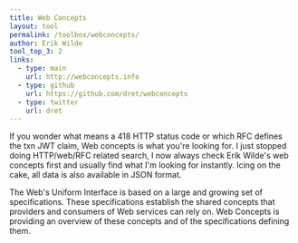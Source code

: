 ```yaml
---
title: Web Concepts
layout: tool
permalink: /toolbox/webconcepts/
author: Erik Wilde
tool_top_3: 2
links:
  - type: main
    url: http://webconcepts.info
  - type: github
    url: https://github.com/dret/webconcepts
  - type: twitter
    url: dret
---
```


If you wonder what means a 418 HTTP status code or which RFC defines the txn JWT claim, Web concepts is what you're looking for. I just stopped doing HTTP/web/RFC related search, I now always check Erik Wilde's web concepts first and usually find what I'm looking for instantly. Icing on the cake, all data is also available in JSON format.
<!--more-->
The Web's Uniform Interface is based on a large and growing set of specifications. These specifications establish the shared concepts that providers and consumers of Web services can rely on. Web Concepts is providing an overview of these concepts and of the specifications defining them.
  